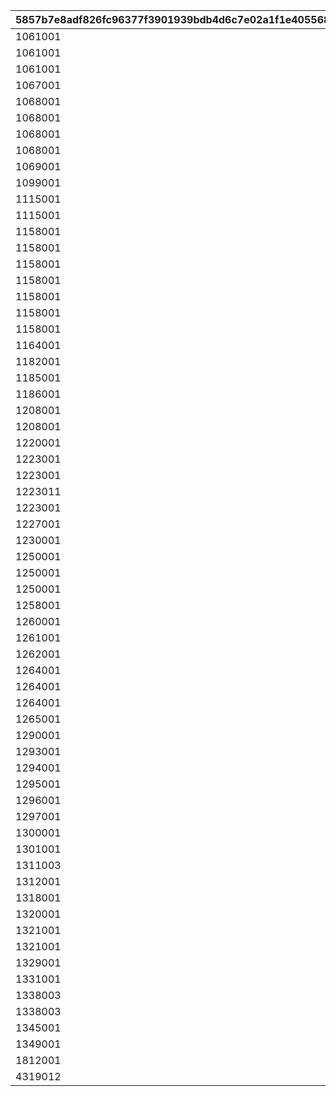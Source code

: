 |5857b7e8adf826fc96377f3901939bdb4d6c7e02a1f1e405568571a7cfe342a1|bd2f5fe614417f03362ebaaa0244debb8c4050ebbc8e8fcb67ef1e87f069637f|
| --- | --- |
|1061001|1061101|
|1061001|1061102|
|1061001|1061111|
|1067001|1067101|
|1068001|1068101|
|1068001|1068102|
|1068001|1068103|
|1068001|1068111|
|1069001|1069101|
|1099001|1099101|
|1115001|1115101|
|1115001|1115102|
|1158001|1158101|
|1158001|1158102|
|1158001|1158103|
|1158001|1158111|
|1158001|1158201|
|1158001|1158203|
|1158001|1158211|
|1164001|1164101|
|1182001|1182101|
|1185001|1185101|
|1186001|1186101|
|1208001|1208101|
|1208001|1208111|
|1220001|1220101|
|1223001|1223101|
|1223001|1223102|
|1223011|1223110|
|1223001|1223111|
|1227001|1227101|
|1230001|1230101|
|1250001|1250101|
|1250001|1250102|
|1250001|1250111|
|1258001|1258101|
|1260001|1260101|
|1261001|1261101|
|1262001|1262101|
|1264001|1264101|
|1264001|1264102|
|1264001|1264103|
|1265001|1265101|
|1290001|1290101|
|1293001|1293101|
|1294001|1294101|
|1295001|1295101|
|1296001|1296101|
|1297001|1297101|
|1300001|1300101|
|1301001|1301101|
|1311003|1311101|
|1312001|1312101|
|1318001|1318101|
|1320001|1320101|
|1321001|1321101|
|1321001|1321102|
|1329001|1329101|
|1331001|1331101|
|1338003|1338101|
|1338003|1338102|
|1345001|1345101|
|1349001|1349101|
|1812001|1812101|
|4319012|4319101|